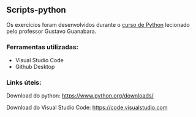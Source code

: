 ## Scripts-python
 
Os exercícios foram desenvolvidos durante o [curso de Python](https://www.youtube.com/watch?v=S9uPNppGsGo&list=PLvE-ZAFRgX8hnECDn1v9HNTI71veL3oW0) lecionado pelo professor Gustavo Guanabara.

### Ferramentas utilizadas:
* Visual Studio Code
* Github Desktop

### Links úteis: 

Download do python: https://www.python.org/downloads/

Download do Visual Studio Code: https://code.visualstudio.com
